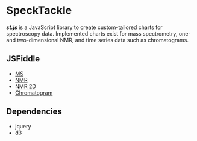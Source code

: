 # SpeckTackle
***st.js*** is a JavaScript library to create custom-tailored charts for spectroscopy data. 
Implemented charts exist for mass spectrometry, one- and two-dimensional NMR, and time series data such as chromatograms.

## JSFiddle
* [MS](http://jsfiddle.net/fw5Fm/13/)
* [NMR]()
* [NMR 2D](http://jsfiddle.net/fw5Fm/15/)
* [Chromatogram](http://jsfiddle.net/fw5Fm/16/)

## Dependencies
* jquery
* d3